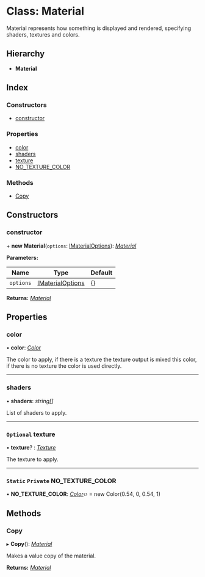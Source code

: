 
# Class: Material

Material represents how something is displayed and rendered, specifying
shaders, textures and colors.

## Hierarchy

* **Material**

## Index

### Constructors

* [constructor](material.md#constructor)

### Properties

* [color](material.md#color)
* [shaders](material.md#shaders)
* [texture](material.md#optional-texture)
* [NO_TEXTURE_COLOR](material.md#static-private-no_texture_color)

### Methods

* [Copy](material.md#copy)

## Constructors

###  constructor

\+ **new Material**(`options`: [IMaterialOptions](../interfaces/imaterialoptions.md)): *[Material](material.md)*

**Parameters:**

Name | Type | Default |
------ | ------ | ------ |
`options` | [IMaterialOptions](../interfaces/imaterialoptions.md) | {} |

**Returns:** *[Material](material.md)*

## Properties

###  color

• **color**: *[Color](color.md)*

The color to apply, if there is a texture the texture output is mixed
this color, if there is no texture the color is used directly.

___

###  shaders

• **shaders**: *string[]*

List of shaders to apply.

___

### `Optional` texture

• **texture**? : *[Texture](texture.md)*

The texture to apply.

___

### `Static` `Private` NO_TEXTURE_COLOR

▪ **NO_TEXTURE_COLOR**: *[Color](color.md)‹›* = new Color(0.54, 0, 0.54, 1)

## Methods

###  Copy

▸ **Copy**(): *[Material](material.md)*

Makes a value copy of the material.

**Returns:** *[Material](material.md)*
